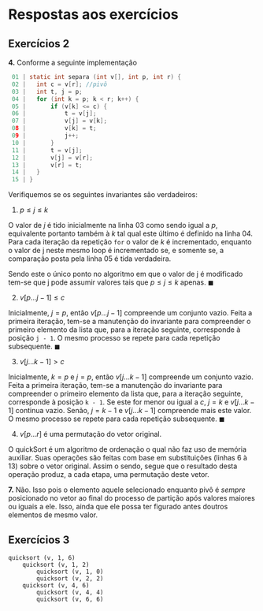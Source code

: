 # Respostas aos exercícios

## Exercícios 2

**4.** Conforme a seguinte implementação

```c
 01 | static int separa (int v[], int p, int r) {
 02 |	int c = v[r]; //pivô
 03 |	int t, j = p;
 04 |	for (int k = p; k < r; k++) {
 05 |		if (v[k] <= c) {
 06 |			t = v[j];
 07 | 			v[j] = v[k];
 08 |			v[k] = t;
 09 |			j++;
 10 |		}
 11 |		t = v[j];
 12 | 		v[j] = v[r];
 13 |		v[r] = t;
 14 |	}
 15 | }
```

Verifiquemos se os seguintes invariantes são verdadeiros:

1. $p \le j \le k$

O valor de $j$ é tido inicialmente na linha 03 como sendo igual a $p$, equivalente portanto também à $k$ tal qual este último é definido na linha 04. Para cada iteração da repetição `for` o valor de $k$ é incrementado, enquanto o valor de j neste mesmo loop é incrementado se, e somente se, a comparação posta pela linha 05 é tida verdadeira.

Sendo este o único ponto no algoritmo em que o valor de j é modificado tem-se que j pode assumir valores tais que $p \le j \le k$ apenas. $\blacksquare$

2. $v[p \dots j - 1] \le c$

Inicialmente, $j = p$, então $v[p \dots j - 1]$ compreende um conjunto vazio. Feita a primeira iteração, tem-se a manutenção do invariante para compreender o primeiro elemento da lista que, para a iteração seguinte, corresponde à posição `j - 1`. O mesmo processo se repete para cada repetição subsequente. $\blacksquare$

3. $v[j \dots k - 1] > c$

Inicialmente, $k = p$ e $j = p$, então $v[j \dots k - 1]$ compreende um conjunto vazio. Feita a primeira iteração, tem-se a manutenção do invariante para compreender o primeiro elemento da lista que, para a iteração seguinte, corresponde à posição `k - 1`. Se este for menor ou igual a $c$, $j = k$ e $v[j \dots k - 1]$ continua vazio. Senão, $j = k - 1$ e $v[j \dots k - 1]$ compreende mais este valor. O mesmo processo se repete para cada repetição subsequente. $\blacksquare$

4. $v[p \dots r]$ é uma permutação do vetor original.

O quickSort é um algoritmo de ordenação o qual não faz uso de memória auxiliar. Suas operações são feitas com base em substituições (linhas 6 à 13) sobre o vetor original. Assim o sendo, segue que o resultado desta operação produz, a cada etapa, uma permutação deste vetor.

**7.** Não. Isso pois o elemento aquele selecionado enquanto pivô é *sempre* posicionado no vetor ao final do processo de partição após valores maiores ou iguais a ele. Isso, ainda que ele possa ter figurado antes doutros elementos de mesmo valor.

## Exercícios 3

```
quicksort (v, 1, 6)
	quicksort (v, 1, 2)
		quicksort (v, 1, 0)
		quicksort (v, 2, 2)
	quicksort (v, 4, 6)
		quicksort (v, 4, 4)
		quicksort (v, 6, 6)
```

